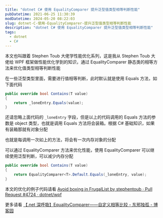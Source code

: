 ```yaml
---
title: "dotnet C# 使用 EqualityComparer 提升泛型值类型相等判断性能"
pubDatetime: 2021-06-25 11:30:39
modDatetime: 2024-05-20 08:22:03
slug: dotnet-C-使用-EqualityComparer-提升泛型值类型相等判断性能
description: "dotnet C# 使用 EqualityComparer 提升泛型值类型相等判断性能"
tags:
  - dotnet
  - C#
---
```





本文也叫跟着 Stephen Toub 大佬学性能优化系列，这是我从 Stephen Toub 大佬给 WPF 框架做性能优化学到的知识，通过 EqualityComparer 静态类的相等方法来优化值类型相等判断性能

<!--more-->


<!-- CreateTime:2021/6/25 19:30:39 -->

<!-- 发布 -->

在一些泛型类型里面，需要进行值相等判断，此时默认就是使用 Equals 方法，如下面代码

```csharp
public override bool Contains(T value)
{
    return _loneEntry.Equals(value);
}
```

还请忽略上面代码的 `_loneEntry` 字段，但是以上的代码调用的 Equals 方法的参数是 object 类型，也就是调用 Equals 方法将会装箱。根据 C# 基础知识，如果有装箱那就有对象分配

也就是每调用一次如上的方法，将会有一次内存对象的分配

可以通过 EqualityComparer 方法来优化性能，使用 EqualityComparer 可以继续使用泛型判断，可以减少内存分配

```csharp
public override bool Contains(T value)
{
    return EqualityComparer<T>.Default.Equals(_loneEntry, value);
}
```

本文的优化的例子代码请看 [Avoid boxing in FrugalList by stephentoub · Pull Request #4724 · dotnet/wpf](https://github.com/dotnet/wpf/pull/4724 )

更多请看 [【.net 深呼吸】EqualityComparer——自定义相等比较 - 东邪独孤 - 博客园](https://www.cnblogs.com/tcjiaan/p/5700192.html )

